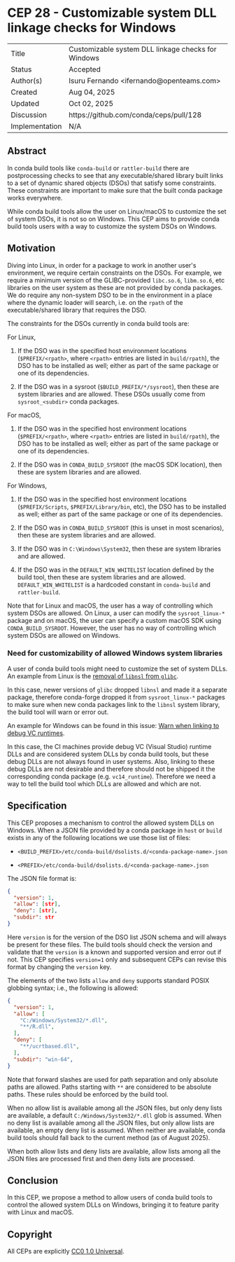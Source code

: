 # CEP 28 - Customizable system DLL linkage checks for Windows

<table>
<tr><td> Title </td><td> Customizable system DLL linkage checks for Windows </td>
<tr><td> Status </td><td> Accepted </td></tr>
<tr><td> Author(s) </td><td> Isuru Fernando &lt;ifernando@openteams.com&gt;</td></tr>
<tr><td> Created </td><td> Aug 04, 2025 </td></tr>
<tr><td> Updated </td><td> Oct 02, 2025</td></tr>
<tr><td> Discussion </td><td> https://github.com/conda/ceps/pull/128 </td></tr>
<tr><td> Implementation </td><td> N/A </td></tr>
</table>

## Abstract

In conda build tools like `conda-build` or `rattler-build` there are postprocessing
checks to see that any executable/shared library built links to a set of
dynamic shared objects (DSOs) that satisfy some constraints. These constraints
are important to make sure that the built conda package works everywhere.

While conda build tools allow the user on Linux/macOS to customize
the set of system DSOs, it is not so on Windows. This CEP aims to provide
conda build tools users with a way to customize the system DSOs on Windows.

## Motivation

Diving into Linux, in order for a package to work in another user's environment,
we require certain constraints on the DSOs. For example, we require a minimum version
of the GLIBC-provided `libc.so.6`, `libm.so.6`, etc libraries on the user system
as these are not provided by conda packages. We do require any non-system DSO to be
in the environment in a place where the dynamic loader will search,
i.e. on the `rpath` of the executable/shared library that requires the DSO.

The constraints for the DSOs currently in conda build tools are:

For Linux,

1. If the DSO was in the specified host environment locations (`$PREFIX/<rpath>`,
   where `<rpath>` entries are listed in `build/rpath`), the DSO has to be installed as
   well; either as part of the same package or one of its dependencies.

2. If the DSO was in a sysroot (`$BUILD_PREFIX/*/sysroot`), then these are system
   libraries and are allowed. These DSOs usually come from `sysroot_<subdir>`
   conda packages.

For macOS,

1. If the DSO was in the specified host environment locations (`$PREFIX/<rpath>`,
   where `<rpath>` entries are listed in `build/rpath`), the DSO has to be installed as
   well; either as part of the same package or one of its dependencies.

2. If the DSO was in `CONDA_BUILD_SYSROOT` (the macOS SDK location), then these are system
   libraries and are allowed.

For Windows,

1. If the DSO was in the specified host environment locations (`$PREFIX/Scripts`,
   `$PREFIX/Library/bin`, etc), the DSO has to be installed as
   well; either as part of the same package or one of its dependencies.

2. If the DSO was in `CONDA_BUILD_SYSROOT` (this is unset in most scenarios), then
   these are system libraries and are allowed.

3. If the DSO was in `C:\Windows\System32`, then these are system libraries and are
   allowed.

4. If the DSO was in the `DEFAULT_WIN_WHITELIST` location defined by the build tool,
   then these are system libraries and are allowed. `DEFAULT_WIN_WHITELIST` is a
   hardcoded constant in `conda-build` and `rattler-build`.

Note that for Linux and macOS, the user has a way of controlling which system
DSOs are allowed. On Linux, a user can modify the `sysroot_linux-*` package
and on macOS, the user can specify a custom macOS SDK using `CONDA_BUILD_SYSROOT`.
However, the user has no way of controlling which system DSOs are allowed
on Windows.

### Need for customizability of allowed Windows system libraries

A user of conda build tools might need to customize the set of system DLLs.
An example from Linux is the [removal of `libnsl` from `glibc`](https://github.com/conda-forge/linux-sysroot-feedstock/pull/40).

In this case, newer versions of `glibc` dropped `libnsl` and made it a separate package,
therefore conda-forge dropped it from `sysroot_linux-*` packages to make sure
when new conda packages link to the `libnsl` system library, the build tool will
warn or error out.

An example for Windows can be found in this issue:
[Warn when linking to debug VC runtimes](https://github.com/conda/conda-build/issues/5732).

In this case, the CI machines provide debug VC (Visual Studio) runtime DLLs and are
considered system DLLs by conda build tools, but these debug DLLs
are not always found in user systems. Also, linking to these debug DLLs
are not desirable and therefore should not be shipped it the corresponding
conda package (e.g. `vc14_runtime`). Therefore we need a way to tell the build tool
which DLLs are allowed and which are not.

## Specification

This CEP proposes a mechanism to control the allowed system DLLs on Windows.
When a JSON file provided by a conda package in `host` or `build` exists in
any of the following locations we use those list of files:

- `<BUILD_PREFIX>/etc/conda-build/dsolists.d/<conda-package-name>.json`

- `<PREFIX>/etc/conda-build/dsolists.d/<conda-package-name>.json`

The JSON file format is:

```json
{
  "version": 1,
  "allow": [str],
  "deny": [str],
  "subdir": str
}
```

Here `version` is for the version of the DSO list JSON schema and will always
be present for these files. The build tools should check the version and
validate that the `version` is a known and supported version and error out
if not. This CEP specifies `version=1` only and subsequent CEPs can revise
this format by changing the `version` key.

The elements of the two lists `allow` and `deny` supports standard POSIX
globbing syntax; i.e., the following is allowed:

```json
{
  "version": 1,
  "allow": [
    "C:/Windows/System32/*.dll",
    "**/R.dll",
  ],
  "deny": [
    "**/ucrtbased.dll",
  ],
  "subdir": "win-64",
}
```

Note that forward slashes are used for path separation and only absolute paths
are allowed. Paths starting with `**` are considered to be absolute paths.
These rules should be enforced by the build tool.

When no allow list is available among all the JSON files, but only deny lists are
available, a default `C:/Windows/System32/*.dll` glob is assumed.
When no deny list is available among all the JSON files, but only allow lists are
available, an empty deny list is assumed. When neither are available,
conda build tools should fall back to the current method (as of August 2025).

When both allow lists and deny lists are available, allow lists among all the JSON
files are processed first and then deny lists are processed.

## Conclusion

In this CEP, we propose a method to allow users of conda build tools
to control the allowed system DLLs on Windows, bringing it to feature
parity with Linux and macOS.

## Copyright

All CEPs are explicitly [CC0 1.0 Universal](https://creativecommons.org/publicdomain/zero/1.0/).
